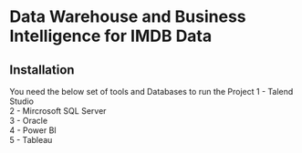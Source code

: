 # Data Warehouse and Business Intelligence for IMDB Data

## Installation

You need the below set of tools and Databases to run the Project
1 - Talend Studio  
2 - Mircrosoft SQL Server  
3 - Oracle  
4 - Power BI  
5 - Tableau  


